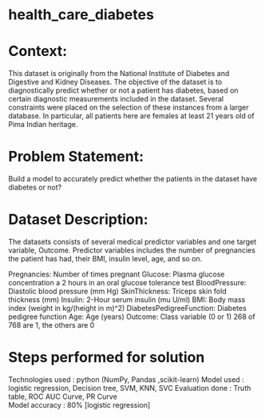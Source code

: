 # health_care_diabetes

# Context:

This dataset is originally from the National Institute of Diabetes and Digestive and Kidney Diseases. The objective of the dataset is to diagnostically predict whether or not a patient has diabetes, based on certain diagnostic measurements included in the dataset. Several constraints were placed on the selection of these instances from a larger database. In particular, all patients here are females at least 21 years old of Pima Indian heritage.

# Problem Statement:

Build a model to accurately predict whether the patients in the dataset have diabetes or not?

# Dataset Description:

The datasets consists of several medical predictor variables and one target variable, Outcome. Predictor variables includes the number of pregnancies the patient has had, their BMI, insulin level, age, and so on.


Pregnancies: Number of times pregnant
Glucose: Plasma glucose concentration a 2 hours in an oral glucose tolerance test
BloodPressure: Diastolic blood pressure (mm Hg)
SkinThickness: Triceps skin fold thickness (mm)
Insulin: 2-Hour serum insulin (mu U/ml)
BMI: Body mass index (weight in kg/(height in m)^2)
DiabetesPedigreeFunction: Diabetes pedigree function
Age: Age (years)
Outcome: Class variable (0 or 1) 268 of 768 are 1, the others are 0

# Steps performed for solution
Technologies used : python (NumPy, Pandas ,scikit-learn)
Model used        : logistic regression, Decision tree, SVM, KNN, SVC
Evaluation done   : Truth table, ROC AUC Curve, PR Curve  
Model accuracy    : 80% [logistic regression]
